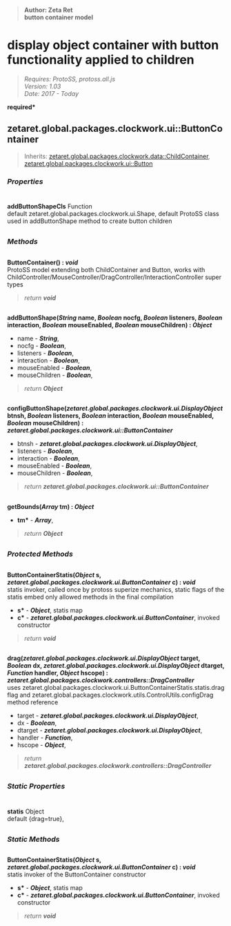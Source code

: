 > __Author: Zeta Ret__  
> __button container model__  
# display object container with button functionality applied to children  
> *Requires: ProtoSS, protoss.all.js*  
> *Version: 1.03*  
> *Date: 2017 - Today*  

__required*__

## zetaret.global.packages.clockwork.ui::ButtonContainer  
> Inherits: [zetaret.global.packages.clockwork.data::ChildContainer](../data/ChildContainer.md), [zetaret.global.packages.clockwork.ui::Button](Button.md)  

### *Properties*  

#  
__addButtonShapeCls__ Function  
default zetaret.global.packages.clockwork.ui.Shape, default ProtoSS class used in addButtonShape method to create button children  


##  
### *Methods*  

##  
__ButtonContainer() : *void*__  
ProtoSS model extending both ChildContainer and Button, works with ChildController/MouseController/DragController/InteractionController super types  
> *return __void__*  

##  
__addButtonShape(*String* name, *Boolean* nocfg, *Boolean* listeners, *Boolean* interaction, *Boolean* mouseEnabled, *Boolean* mouseChildren) : *Object*__  
  
- name - __*String*__,   
- nocfg - __*Boolean*__,   
- listeners - __*Boolean*__,   
- interaction - __*Boolean*__,   
- mouseEnabled - __*Boolean*__,   
- mouseChildren - __*Boolean*__,   
> *return __Object__*  

##  
__configButtonShape(*zetaret.global.packages.clockwork.ui.DisplayObject* btnsh, *Boolean* listeners, *Boolean* interaction, *Boolean* mouseEnabled, *Boolean* mouseChildren) : *zetaret.global.packages.clockwork.ui::ButtonContainer*__  
  
- btnsh - __*zetaret.global.packages.clockwork.ui.DisplayObject*__,   
- listeners - __*Boolean*__,   
- interaction - __*Boolean*__,   
- mouseEnabled - __*Boolean*__,   
- mouseChildren - __*Boolean*__,   
> *return __zetaret.global.packages.clockwork.ui::ButtonContainer__*  

##  
__getBounds(*Array* tm) : *Object*__  
  
- __tm*__ - __*Array*__,   
> *return __Object__*  

##  
### *Protected Methods*  

##  
__ButtonContainerStatis(*Object* s, *zetaret.global.packages.clockwork.ui.ButtonContainer* c) : *void*__  
statis invoker, called once by protoss superize mechanics, static flags of the statis embed only allowed methods in the final compilation  
- __s*__ - __*Object*__, statis map  
- __c*__ - __*zetaret.global.packages.clockwork.ui.ButtonContainer*__, invoked constructor  
> *return __void__*  

##  
__drag(*zetaret.global.packages.clockwork.ui.DisplayObject* target, *Boolean* dx, *zetaret.global.packages.clockwork.ui.DisplayObject* dtarget, *Function* handler, *Object* hscope) : *zetaret.global.packages.clockwork.controllers::DragController*__  
uses zetaret.global.packages.clockwork.ui.ButtonContainerStatis.statis.drag flag and zetaret.global.packages.clockwork.utils.ControlUtils.configDrag method reference  
- target - __*zetaret.global.packages.clockwork.ui.DisplayObject*__,   
- dx - __*Boolean*__,   
- dtarget - __*zetaret.global.packages.clockwork.ui.DisplayObject*__,   
- handler - __*Function*__,   
- hscope - __*Object*__,   
> *return __zetaret.global.packages.clockwork.controllers::DragController__*  

##  
### *Static Properties*  

#  
__statis__ Object  
default {drag=true},   

##  
### *Static Methods*  

##  
__ButtonContainerStatis(*Object* s, *zetaret.global.packages.clockwork.ui.ButtonContainer* c) : *void*__  
statis invoker of the ButtonContainer constructor  
- __s*__ - __*Object*__, statis map  
- __c*__ - __*zetaret.global.packages.clockwork.ui.ButtonContainer*__, invoked constructor  
> *return __void__*  

